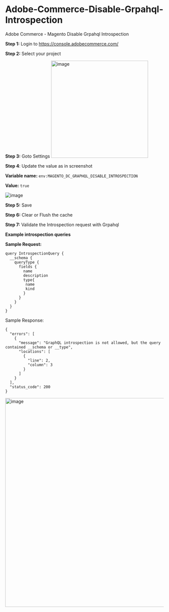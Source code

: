 # Adobe-Commerce-Disable-Grpahql-Introspection
Adobe Commerce - Magento Disable Grpahql Introspection

**Step 1:** Login to https://console.adobecommerce.com/

**Step 2:** Select your project

**Step 3:** Goto Settings
<img width="308" alt="image" src="https://github.com/user-attachments/assets/b45063c2-80dd-4c80-ab7a-29d566104748" />

**Step 4**: Update the value as in screenshot

**Variable name:** ```env:MAGENTO_DC_GRAPHQL_DISABLE_INTROSPECTION```

**Value:** ```true```

![image](https://github.com/user-attachments/assets/9031a6db-48e2-4069-a9a9-ae8bf0c146bd)

**Step 5:** Save

**Step 6:** Clear or Flush the cache

**Step 7:** Validate the Introspection request with Grpahql

**Example introspection queries**

**Sample Request:**
```
query IntrospectionQuery {
  __schema {
    queryType {
      fields {
        name
        description
        type{
         name
         kind
        }
      }
    }
  }
}
```
Sample Response:
```
{
  "errors": [
    {
      "message": "GraphQL introspection is not allowed, but the query contained __schema or __type",
      "locations": [
        {
          "line": 2,
          "column": 3
        }
      ]
    }
  ],
  "status_code": 200
}
```
<img width="662" alt="image" src="https://github.com/user-attachments/assets/abbf6e3c-e839-48cf-a54e-b4fa5347182d" />


